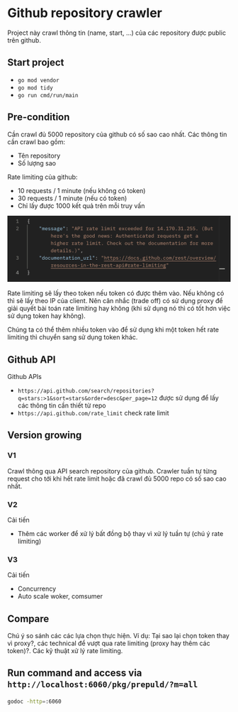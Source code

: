 # Github repository crawler

Project này crawl thông tin (name, start, ...) của các repository được public trên github.

## Start project

*   `go mod vendor`
*   `go mod tidy`
*   `go run cmd/run/main`

## Pre-condition

Cần crawl đủ 5000 repository của github có số sao cao nhất. Các thông tin cần crawl bao gồm:
*   Tên repository
*   Số lượng sao

Rate limiting của github:
*   10 requests / 1 minute (nếu không có token)
*   30 requests / 1 minute (nếu có token)
*   Chỉ lấy được 1000 kết quả trên mỗi truy vấn

![No token got rate limiting](imgs/no-token-got-rate.png)

Rate limiting sẽ lấy theo token nếu token có được thêm vào. Nếu không có thì sẽ lấy theo IP của client. Nên cân nhắc (trade off) có sử dụng proxy để giải quyết bài toán rate limiting hay không (khi sử dụng nó thì có tốt hơn việc sử dụng token hay không).

Chúng ta có thể thêm nhiều token vào để sử dụng khi một token hết rate limiting thì chuyển sang sử dụng token khác.

## Github API

Github APIs
*   `https://api.github.com/search/repositories?q=stars:>1&sort=stars&order=desc&per_page=12` được sử dụng để lấy các thông tin cần thiết từ repo
*   `https://api.github.com/rate_limit` check rate limit

## Version growing

### V1

Crawl thông qua API search repository của github. Crawler tuần tự từng request cho tới khi hết rate limit hoặc đã crawl đủ 5000 repo có số sao cao nhất.

### V2

Cải tiến
*   Thêm các worker để xử lý bất đồng bộ thay vì xử lý tuần tự (chú ý rate limiting)

### V3

Cải tiến
*   Concurrency
*   Auto scale woker, comsumer


## Compare

Chú ý so sánh các các lựa chọn thực hiện. Ví dụ: Tại sao lại chọn token thay vì proxy?, các technical để vượt qua rate limiting (proxy hay thêm các token)?. Các kỹ thuật xử lý rate limiting.


## Run command and access via `http://localhost:6060/pkg/prepuld/?m=all`

```sh
godoc -http=:6060
```
